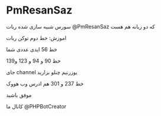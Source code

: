 # PmResanSaz

سورس شبیه سازی شده ربات @PmResanSaz که دو زبانه هم هست


اموزش:
خط دوم توکن ربات

خط 56 ایدی عددی شما


خط 90 و 94 و 123 و139

جای channel یوزرنیم چنلو بزارید

خط 237 و 301 هم ادرس وب هووک 

موفق باشید



کانال ما
@PHPBotCreator
